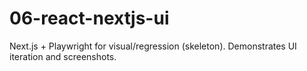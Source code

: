 # 06-react-nextjs-ui

Next.js + Playwright for visual/regression (skeleton). Demonstrates UI iteration and screenshots.
